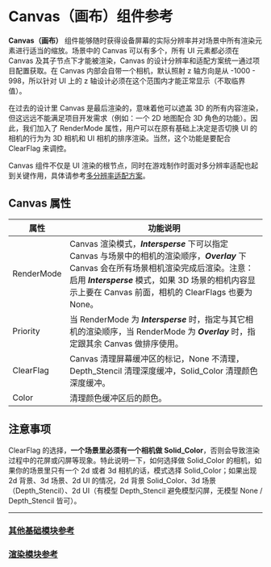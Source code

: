 # Canvas（画布）组件参考

**Canvas（画布）** 组件能够随时获得设备屏幕的实际分辨率并对场景中所有渲染元素进行适当的缩放。场景中的 Canvas 可以有多个，所有 UI 元素都必须在 Canvas 及其子节点下才能被渲染，Canvas 的设计分辨率和适配方案统一通过项目配置获取。在 Canvas 内部会自带一个相机，默认照射 z 轴方向是从 -1000 - 998，所以针对 UI 上的 z 轴设计必须在这个范围内才能正常显示（不取临界值）。

在过去的设计里 Canvas 是最后渲染的，意味着他可以遮盖 3D 的所有内容渲染，但这远远不能满足项目开发需求（例如：一个 2D 地图配合 3D 角色的功能）。因此，我们加入了 RenderMode 属性，用户可以在原有基础上决定是否切换 UI 的相机的行为为 3D 相机和 UI 相机的排序渲染。当然，这个功能是要配合 ClearFlag 来调控。

Canvas 组件不仅是 UI 渲染的根节点，同时在游戏制作时面对多分辨率适配也起到关键作用，具体请参考[多分辨率适配方案](../engine/multi-resolution.md)。

## Canvas 属性

| 属性           | 功能说明                                                 |
| -------------- | -----------                                            |
| RenderMode    | Canvas 渲染模式，***Intersperse*** 下可以指定 Canvas 与场景中的相机的渲染顺序，***Overlay*** 下 Canvas 会在所有场景相机渲染完成后渲染。注意：启用 ***Intersperse*** 模式，如果 3D 场景的相机内容显示上要在 Canvas 前面，相机的 ClearFlags 也要为 None。
| Priority       | 当 RenderMode 为 ***Intersperse*** 时，指定与其它相机的渲染顺序，当 RenderMode 为 ***Overlay*** 时，指定跟其余 Canvas 做排序使用。
| ClearFlag     | Canvas 清理屏幕缓冲区的标记，None 不清理，Depth_Stencil 清理深度缓冲，Solid_Color 清理颜色深度缓冲。
| Color     | 清理颜色缓冲区后的颜色。

## 注意事项

ClearFlag 的选择，**一个场景里必须有一个相机做 Solid_Color**，否则会导致渲染过程中的花屏或闪屏等现象。特此说明一下，如何选择做 Solid_Color 的相机，如果你的场景里只有一个 2d 或者 3d 相机的话，模式选择 Solid_Color；如果出现 2d 背景、3d 场景、2d UI 的情况，2d 背景 Solid_Color、3d 场景（Depth_Stencil）、2d UI（有模型 Depth_Stencil 避免模型闪屏，无模型 None / Depth_Stencil 皆可）。

---

### [**其他基础模块参考**](base-component.md)

### [**渲染模块参考**](render-component.md)
